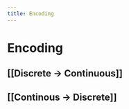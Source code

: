 ```yaml
---
title: Encoding
---
```


# Encoding

## [[Discrete -> Continuous]]

## [[Continous -> Discrete]]




























































































